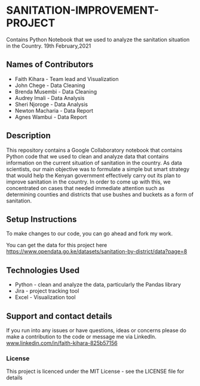 # SANITATION-IMPROVEMENT-PROJECT
Contains Python Notebook that we used to analyze the sanitation situation in the Country. 19th February,2021

## Names of Contributors
- Faith Kihara - Team lead and Visualization
- John Chege - Data Cleaning
- Brenda Musembi - Data Cleaning
- Audrey Imali - Data Analysis
- Sheri Njoroge - Data Analysis
- Newton Macharia - Data Report
- Agnes Wambui - Data Report

## Description
This repository contains a Google Collaboratory notebook that contains Python code that we used to clean and analyze data that 
contains information on the current situation of sanitation in the country. As data scientists, our main objective was to formulate a 
simple but smart strategy that would help the Kenyan government effectively carry out its plan to improve sanitation in the country.
In order to come up with this, we concentrated on cases that needed immediate attention such as determining counties and districts that
use bushes and buckets as a form of sanitation. 


## Setup Instructions
To make changes to our code, you can go ahead and fork my work.

You can get the data for this project here https://www.opendata.go.ke/datasets/sanitation-by-district/data?page=8

## Technologies Used
- Python - clean and analyze the data, particularly the Pandas library 
- Jira - project tracking tool
- Excel - Visualization tool 

## Support and contact details
If you run into any issues or have questions, ideas or concerns please do make a contribution to the code or 
message me via LinkedIn. www.linkedin.com/in/faith-kihara-825b57156

### License
This project is licenced under the MIT License - see the LICENSE file for details
